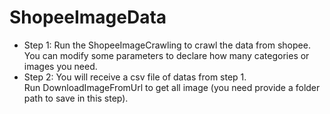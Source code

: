 # ShopeeImageData
- Step 1: Run the ShopeeImageCrawling to  crawl the data from shopee. \
You can modify some parameters to declare how many categories or images you need. 
- Step 2: You will receive a csv file of datas from step 1. \
Run DownloadImageFromUrl to get all image (you need provide a folder path to save in this step). 

